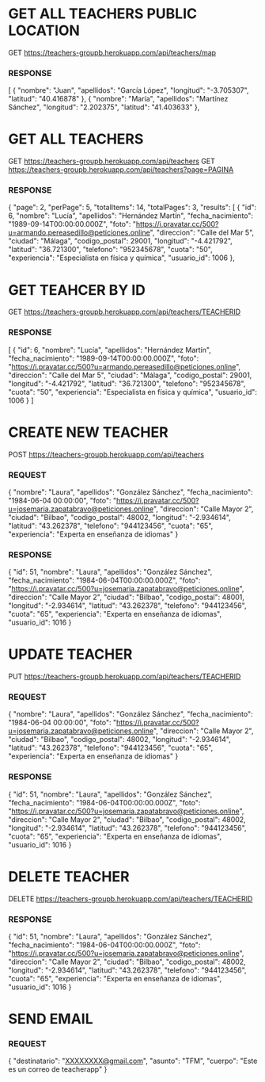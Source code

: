 # GET ALL TEACHERS PUBLIC LOCATION
GET https://teachers-groupb.herokuapp.com/api/teachers/map

### RESPONSE
[
  {
    "nombre": "Juan",
    "apellidos": "García López",
    "longitud": "-3.705307",
    "latitud": "40.416878"
  },
  {
    "nombre": "María",
    "apellidos": "Martínez Sánchez",
    "longitud": "2.202375",
    "latitud": "41.403633"
  },

# GET ALL TEACHERS

GET https://teachers-groupb.herokuapp.com/api/teachers
GET https://teachers-groupb.herokuapp.com/api/teachers?page=PAGINA

### RESPONSE 
{
  "page": 2,
  "perPage": 5,
  "totalItems": 14,
  "totalPages": 3,
  "results": [
    {
      "id": 6,
      "nombre": "Lucía",
      "apellidos": "Hernández Martín",
      "fecha_nacimiento": "1989-09-14T00:00:00.000Z",
      "foto": "https://i.pravatar.cc/500?u=armando.pereasedillo@peticiones.online",
      "direccion": "Calle del Mar 5",
      "ciudad": "Málaga",
      "codigo_postal": 29001,
      "longitud": "-4.421792",
      "latitud": "36.721300",
      "telefono": "952345678",
      "cuota": "50",
      "experiencia": "Especialista en física y química",
      "usuario_id": 1006
    },
    
 # GET TEAHCER BY ID
    
 GET https://teachers-groupb.herokuapp.com/api/teachers/TEACHERID
 
 ### RESPONSE
 
[
  {
    "id": 6,
    "nombre": "Lucía",
    "apellidos": "Hernández Martín",
    "fecha_nacimiento": "1989-09-14T00:00:00.000Z",
    "foto": "https://i.pravatar.cc/500?u=armando.pereasedillo@peticiones.online",
    "direccion": "Calle del Mar 5",
    "ciudad": "Málaga",
    "codigo_postal": 29001,
    "longitud": "-4.421792",
    "latitud": "36.721300",
    "telefono": "952345678",
    "cuota": "50",
    "experiencia": "Especialista en física y química",
    "usuario_id": 1006
  }
]

# CREATE NEW TEACHER

POST https://teachers-groupb.herokuapp.com/api/teachers

### REQUEST

{
    "nombre": "Laura",
    "apellidos": "González Sánchez",
    "fecha_nacimiento": "1984-06-04 00:00:00",
    "foto": "https://i.pravatar.cc/500?u=josemaria.zapatabravo@peticiones.online",
    "direccion": "Calle Mayor 2",
    "ciudad": "Bilbao",
    "codigo_postal": 48002,
    "longitud": "-2.934614",
    "latitud": "43.262378",
    "telefono": "944123456",
    "cuota": "65",
    "experiencia": "Experta en enseñanza de idiomas"
}

### RESPONSE 


{
  "id": 51,
  "nombre": "Laura",
  "apellidos": "González Sánchez",
  "fecha_nacimiento": "1984-06-04T00:00:00.000Z",
  "foto": "https://i.pravatar.cc/500?u=josemaria.zapatabravo@peticiones.online",
  "direccion": "Calle Mayor 2",
  "ciudad": "Bilbao",
  "codigo_postal": 48001,
  "longitud": "-2.934614",
  "latitud": "43.262378",
  "telefono": "944123456",
  "cuota": "65",
  "experiencia": "Experta en enseñanza de idiomas",
  "usuario_id": 1016
}
 
 # UPDATE TEACHER
 
 PUT https://teachers-groupb.herokuapp.com/api/teachers/TEACHERID
 
 ### REQUEST
 
{
    "nombre": "Laura",
    "apellidos": "González Sánchez",
    "fecha_nacimiento": "1984-06-04 00:00:00",
    "foto": "https://i.pravatar.cc/500?u=josemaria.zapatabravo@peticiones.online",
    "direccion": "Calle Mayor 2",
    "ciudad": "Bilbao",
    "codigo_postal": 48002,
    "longitud": "-2.934614",
    "latitud": "43.262378",
    "telefono": "944123456",
    "cuota": "65",
    "experiencia": "Experta en enseñanza de idiomas"
}

### RESPONSE 

{
  "id": 51,
  "nombre": "Laura",
  "apellidos": "González Sánchez",
  "fecha_nacimiento": "1984-06-04T00:00:00.000Z",
  "foto": "https://i.pravatar.cc/500?u=josemaria.zapatabravo@peticiones.online",
  "direccion": "Calle Mayor 2",
  "ciudad": "Bilbao",
  "codigo_postal": 48002,
  "longitud": "-2.934614",
  "latitud": "43.262378",
  "telefono": "944123456",
  "cuota": "65",
  "experiencia": "Experta en enseñanza de idiomas",
  "usuario_id": 1016
}

# DELETE TEACHER

DELETE https://teachers-groupb.herokuapp.com/api/teachers/TEACHERID
 
 ### RESPONSE 

{
  "id": 51,
  "nombre": "Laura",
  "apellidos": "González Sánchez",
  "fecha_nacimiento": "1984-06-04T00:00:00.000Z",
  "foto": "https://i.pravatar.cc/500?u=josemaria.zapatabravo@peticiones.online",
  "direccion": "Calle Mayor 2",
  "ciudad": "Bilbao",
  "codigo_postal": 48002,
  "longitud": "-2.934614",
  "latitud": "43.262378",
  "telefono": "944123456",
  "cuota": "65",
  "experiencia": "Experta en enseñanza de idiomas",
  "usuario_id": 1016
}

# SEND EMAIL

### REQUEST

{
  "destinatario": "XXXXXXXX@gmail.com",
  "asunto": "TFM",
  "cuerpo": "Este es un correo de teacherapp"
}
